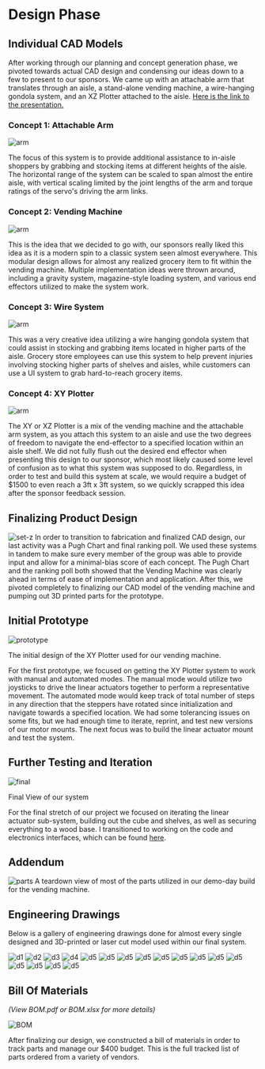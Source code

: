 # Design Phase 

## Individual CAD Models
After working through our planning and concept generation phase, we pivoted towards actual CAD design and condensing our ideas down to a few to present to our sponsors. We came up with an attachable arm that translates through an aisle, a stand-alone vending machine, a wire-hanging gondola system, and an XZ Plotter attached to the aisle. [Here is the link to the presentation.](https://docs.google.com/presentation/d/10bg_C8RxaWk_3B0-rSAKrKcWvw39FXTsYiPgkwq6Xnk/edit?usp=sharing)

### Concept 1: Attachable Arm
![arm](images/arm.png)

The focus of this system is to provide additional assistance to in-aisle shoppers by grabbing and stocking items at different heights of the aisle. The horizontal range of the system can be scaled to span almost the entire aisle, with vertical scaling limited by the joint lengths of the arm and torque ratings of the servo's driving the arm links.

### Concept 2: Vending Machine
![arm](images/vending.png)

This is the idea that we decided to go with, our sponsors really liked this idea as it is a modern spin to a classic system seen almost everywhere. This modular design allows for almost any realized grocery item to fit within the vending machine. Multiple implementation ideas were thrown around, including a gravity system, magazine-style loading system, and various end effectors utilized to make the system work. 

### Concept 3: Wire System
![arm](images/wire.png)

This was a very creative idea utilizing a wire hanging gondola system that could assist in stocking and grabbing items located in higher parts of the aisle. Grocery store employees can use this system to help prevent injuries involving stocking higher parts of shelves and aisles, while customers can use a UI system to grab hard-to-reach grocery items.

### Concept 4: XY Plotter
![arm](images/xy.png)

The XY or XZ Plotter is a mix of the vending machine and the attachable arm system, as you attach this system to an aisle and use the two degrees of freedom to navigate the end-effector to a specified location within an aisle shelf. We did not fully flush out the desired end effector when presenting this design to our sponsor, which most likely caused some level of confusion as to what this system was supposed to do. Regardless, in order to test and build this system at scale, we would require a budget of $1500 to even reach a 3ft x 3ft system, so we quickly scrapped this idea after the sponsor feedback session.

## Finalizing Product Design
![set-z](images/set-z.png)
In order to transition to fabrication and finalized CAD design, our last activity was a Pugh Chart and final ranking poll. We used these systems in tandem to make sure every member of the group was able to provide input and allow for a minimal-bias score of each concept. The Pugh Chart and the ranking poll both showed that the Vending Machine was clearly ahead in terms of ease of implementation and application. After this, we pivoted completely to finalizing our CAD model of the vending machine and pumping out 3D printed parts for the prototype. 

## Initial Prototype

![prototype](images/prototype.jpg)

The initial design of the XY Plotter used for our vending machine. 

For the first prototype, we focused on getting the XY Plotter system to work with manual and automated modes. The manual mode would utilize two joysticks to drive the linear actuators together to perform a representative movement. The automated mode would keep track of total number of steps in any direction that the steppers have rotated since initialization and navigate towards a specified location. We had some tolerancing issues on some fits, but we had enough time to iterate, reprint, and test new versions of our motor mounts. The next focus was to build the linear actuator mount and test the system. 

## Further Testing and Iteration
![final](images/final.jpg)

Final View of our system

For the final stretch of our project we focused on iterating the linear actuator sub-system, building out the cube and shelves, as well as securing everything to a wood base. I transitioned to working on the code and electronics interfaces, which can be found [here](https://github.com/drybell/Senior_Design#code--electronics).

## Addendum

![parts](images/parts.jpg)
A teardown view of most of the parts utilized in our demo-day build for the vending machine.

## Engineering Drawings
Below is a gallery of engineering drawings done for almost every single designed and 3D-printed or laser cut model used within our final system.

![d1](images/drawings/1inPretty45DegreeMount.JPG)
![d2](images/drawings/1inTSlotFeet.JPG)
![d3](images/drawings/20mmTSlotFeet.JPG)
![d4](images/drawings/BearingHolder.JPG)
![d5](images/drawings/BinStopperv2.JPG)
![d5](images/drawings/BottomMotorMount.JPG)
![d5](images/drawings/ExtraClamp.JPG)
![d5](images/drawings/LinearActuatorMount.JPG)
![d5](images/drawings/Pretty45DegreeMount1in.JPG)
![d5](images/drawings/ScrewAssemblyMotorMount.JPG)
![d5](images/drawings/ServoMountVX4.JPG)
![d5](images/drawings/ShelfAngledMount.JPG)
![d5](images/drawings/ShelfBracket.JPG)
![d5](images/drawings/TShapedFixture.JPG)
![d5](images/drawings/TSlotFixture.JPG)
![d5](images/drawings/bin_bottomv4.JPG)
![d5](images/drawings/topRightv3.JPG)

## Bill Of Materials
*(View BOM.pdf or BOM.xlsx for more details)*

![BOM](images/BOM.png)

After finalizing our design, we constructed a bill of materials in order to track parts and manage our $400 budget. This is the full tracked list of parts ordered from a variety of vendors. 